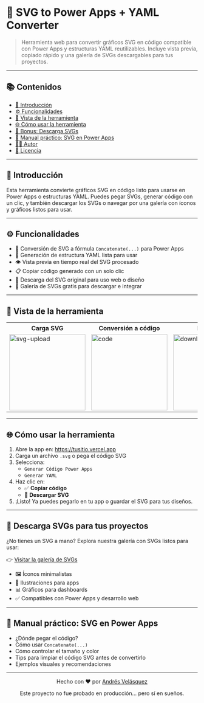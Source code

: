 <h1>🧩 SVG to Power Apps + YAML Converter</h1>

<blockquote>
  Herramienta web para convertir gráficos SVG en código compatible con Power Apps y estructuras YAML reutilizables. 
  Incluye vista previa, copiado rápido y una galería de SVGs descargables para tus proyectos.
</blockquote>

<hr>

<h2>📚 Contenidos</h2>
<ul>
  <li><a href="#introducción">📖 Introducción</a></li>
  <li><a href="#funcionalidades">⚙️ Funcionalidades</a></li>
  <li><a href="#vista-de-la-herramienta">📸 Vista de la herramienta</a></li>
  <li><a href="#cómo-usar-la-herramienta">🌐 Cómo usar la herramienta</a></li>
  <li><a href="#descarga-svgs-para-tus-proyectos">🎨 Bonus: Descarga SVGs</a></li>
  <li><a href="#manual-práctico-svg-en-power-apps">📘 Manual práctico: SVG en Power Apps</a></li>
  <li><a href="#autor">👨‍💻 Autor</a></li>
  <li><a href="#licencia">📄 Licencia</a></li>
</ul>

<hr>

<h2 id="introducción">📖 Introducción</h2>
<p>
  Esta herramienta convierte gráficos SVG en código listo para usarse en Power Apps o estructuras YAML. 
  Puedes pegar SVGs, generar código con un clic, y también descargar los SVGs o navegar por una galería con íconos y gráficos listos para usar.
</p>

<hr>

<h2 id="funcionalidades">⚙️ Funcionalidades</h2>
<ul>
  <li>🔁 Conversión de SVG a fórmula <code>Concatenate(...)</code> para Power Apps</li>
  <li>🔄 Generación de estructura YAML lista para usar</li>
  <li>👁️ Vista previa en tiempo real del SVG procesado</li>
  <li>📋 Copiar código generado con un solo clic</li>
  <li>💾 Descarga del SVG original para uso web o diseño</li>
  <li>🎨 Galería de SVGs gratis para descargar e integrar</li>
</ul>

<hr>

<h2 id="vista-de-la-herramienta">📸 Vista de la herramienta</h2>

<table>
  <tr>
    <th>Carga SVG</th>
    <th>Conversión a código</th>
    <th>Descarga</th>
    <th>YAML</th>
  </tr>
  <tr>
    <td><img src="./screenshots/upload.png" alt="svg-upload" width="200"></td>
    <td><img src="./screenshots/code.png" alt="code" width="200"></td>
    <td><img src="./screenshots/download.png" alt="download" width="200"></td>
    <td><img src="./screenshots/yaml.png" alt="yaml" width="200"></td>
  </tr>
</table>

<hr>

<h2 id="cómo-usar-la-herramienta">🌐 Cómo usar la herramienta</h2>
<ol>
  <li>Abre la app en: <a href="https://tusitio.vercel.app">https://tusitio.vercel.app</a></li>
  <li>Carga un archivo <code>.svg</code> o pega el código SVG</li>
  <li>Selecciona:
    <ul>
      <li><code>Generar Código Power Apps</code></li>
      <li><code>Generar YAML</code></li>
    </ul>
  </li>
  <li>Haz clic en:
    <ul>
      <li>✅ <strong>Copiar código</strong></li>
      <li>💾 <strong>Descargar SVG</strong></li>
    </ul>
  </li>
  <li>¡Listo! Ya puedes pegarlo en tu app o guardar el SVG para tus diseños.</li>
</ol>

<hr>

<h2 id="descarga-svgs-para-tus-proyectos">🎨 Descarga SVGs para tus proyectos</h2>

<p>
  ¿No tienes un SVG a mano? Explora nuestra galería con SVGs listos para usar:
</p>

<p>
  👉 <a href="https://tusitio.vercel.app/svg-gallery">Visitar la galería de SVGs</a>
</p>

<ul>
  <li>🖼️ Íconos minimalistas</li>
  <li>🧩 Ilustraciones para apps</li>
  <li>📊 Gráficos para dashboards</li>
  <li>✅ Compatibles con Power Apps y desarrollo web</li>
</ul>

<hr>

<h2 id="manual-práctico-svg-en-power-apps">📘 Manual práctico: SVG en Power Apps</h2>

<ul>
  <li>¿Dónde pegar el código?</li>
  <li>Cómo usar <code>Concatenate(...)</code></li>
  <li>Cómo controlar el tamaño y color</li>
  <li>Tips para limpiar el código SVG antes de convertirlo</li>
  <li>Ejemplos visuales y recomendaciones</li>
</ul>


<hr>

<div align="center">
  <p>Hecho con ❤️ por <a href="https://github.com/sirbate">Andrés Velásquez</a></p>
  <p>Este proyecto no fue probado en producción... pero sí en sueños.</p>
</div>
